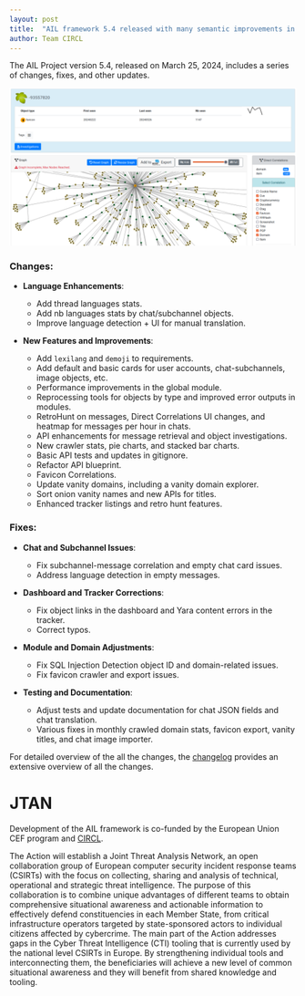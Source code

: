 ```yaml
---
layout: post
title:  "AIL framework 5.4 released with many semantic improvements in chat channels, new Tor vanity domain explorer, Favicon Correlations and various improvements."
author: Team CIRCL 
---
```


The AIL Project version 5.4, released on March 25, 2024, includes a series of changes, fixes, and other updates.

![AIL Framework 5.4 - Favicon correlation](/assets/img/ail-5.4-favicon.png)

### Changes:
- **Language Enhancements**:
  - Add thread languages stats.
  - Add nb languages stats by chat/subchannel objects.
  - Improve language detection + UI for manual translation.

- **New Features and Improvements**:
  - Add `lexilang` and `demoji` to requirements.
  - Add default and basic cards for user accounts, chat-subchannels, image objects, etc.
  - Performance improvements in the global module.
  - Reprocessing tools for objects by type and improved error outputs in modules.
  - RetroHunt on messages, Direct Correlations UI changes, and heatmap for messages per hour in chats.
  - API enhancements for message retrieval and object investigations.
  - New crawler stats, pie charts, and stacked bar charts.
  - Basic API tests and updates in gitignore.
  - Refactor API blueprint.
  - Favicon Correlations.
  - Update vanity domains, including a vanity domain explorer.
  - Sort onion vanity names and new APIs for titles.
  - Enhanced tracker listings and retro hunt features.

### Fixes:
- **Chat and Subchannel Issues**:
  - Fix subchannel-message correlation and empty chat card issues.
  - Address language detection in empty messages.

- **Dashboard and Tracker Corrections**:
  - Fix object links in the dashboard and Yara content errors in the tracker.
  - Correct typos.

- **Module and Domain Adjustments**:
  - Fix SQL Injection Detection object ID and domain-related issues.
  - Fix favicon crawler and export issues.

- **Testing and Documentation**:
  - Adjust tests and update documentation for chat JSON fields and chat translation.
  - Various fixes in monthly crawled domain stats, favicon export, vanity titles, and chat image importer.

For detailed overview of the all the changes, the [changelog](https://www.ail-project.org/ChangeLog) provides an extensive overview of all the changes.

# JTAN

Development of the AIL framework is co-funded by the European Union CEF program and [CIRCL](https://www.circl.lu/).

The Action will establish a Joint Threat Analysis Network, an open collaboration group of European computer security incident response teams (CSIRTs) with the focus on collecting, sharing and analysis of technical, operational and strategic threat intelligence. The purpose of this collaboration is to combine unique advantages of different teams to obtain comprehensive situational awareness and actionable information to effectively defend constituencies in each Member State, from critical infrastructure operators targeted by state-sponsored actors to individual citizens affected by cybercrime. The main part of the Action addresses gaps in the Cyber Threat Intelligence (CTI) tooling that is currently used by the national level CSIRTs in Europe. By strengthening individual tools and interconnecting them, the beneficiaries will achieve a new level of common situational awareness and they will benefit from shared knowledge and tooling.
